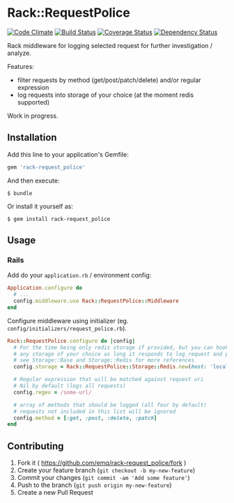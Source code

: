 # Rack::RequestPolice

[![Code Climate](https://codeclimate.com/github/emq/rack-request_police/badges/gpa.svg)](https://codeclimate.com/github/emq/rack-request_police)
[![Build Status](https://travis-ci.org/emq/rack-request_police.svg)](https://travis-ci.org/emq/rack-request_police)
[![Coverage Status](https://coveralls.io/repos/emq/rack-request_police/badge.svg)](https://coveralls.io/r/emq/rack-request_police)
[![Dependency Status](https://gemnasium.com/emq/rack-request_police.svg)](https://gemnasium.com/emq/rack-request_police)

Rack middleware for logging selected request for further investigation / analyze.

Features:

- filter requests by method (get/post/patch/delete) and/or regular expression
- log requests into storage of your choice (at the moment redis supported)

Work in progress.

## Installation

Add this line to your application's Gemfile:

```ruby
gem 'rack-request_police'
```

And then execute:

    $ bundle

Or install it yourself as:

    $ gem install rack-request_police

## Usage

### Rails

Add do your `application.rb` / environment config:

``` ruby
Application.configure do
  # ...
  config.middleware.use Rack::RequestPolice::Middleware
end
```

Configure middleware using initializer (eg. `config/initializers/request_police.rb`).

``` ruby
Rack::RequestPolice.configure do |config|
  # For the time being only redis storage if provided, but you can hook up
  # any storage of your choice as long it responds to log_request and page methods
  # see Storage::Base and Storage::Redis for more references
  config.storage = Rack::RequestPolice::Storage::Redis.new(host: 'localhost', port: 6379)

  # Regular expression that will be matched against request uri
  # Nil by default (logs all requests)
  config.regex = /some-url/

  # array of methods that should be logged (all four by default)
  # requests not included in this list will be ignored
  config.method = [:get, :post, :delete, :patch]
end
```

## Contributing

1. Fork it ( https://github.com/emq/rack-request_police/fork )
2. Create your feature branch (`git checkout -b my-new-feature`)
3. Commit your changes (`git commit -am 'Add some feature'`)
4. Push to the branch (`git push origin my-new-feature`)
5. Create a new Pull Request
